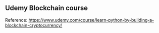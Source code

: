 ## Udemy Blockchain course

Reference: https://www.udemy.com/course/learn-python-by-building-a-blockchain-cryptocurrency/